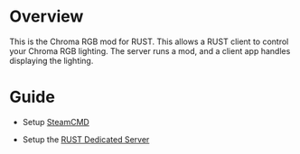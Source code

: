 # Overview

This is the  Chroma RGB mod for RUST. This allows a RUST client to control your Chroma RGB lighting. The server runs a mod, and a client app handles displaying the lighting.

# Guide

* Setup [SteamCMD](https://developer.valvesoftware.com/wiki/SteamCMD)

* Setup the [RUST Dedicated Server](https://developer.valvesoftware.com/wiki/Rust_Dedicated_Server)
